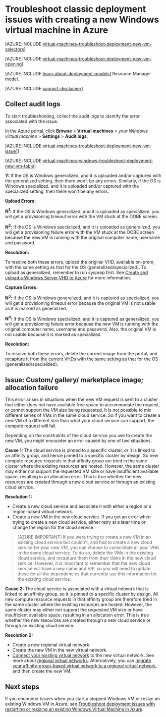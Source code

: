 <properties
   pageTitle="Troubleshoot Windows VM deployment-Classic | Microsoft Azure"
   description="Troubleshoot classic deployment issues when you create a new Windows virtual machine in Azure"
   services="virtual-machines-windows"
   documentationCenter=""
   authors="jiangchen79"
   manager="felixwu"
   editor=""
   tags="top-support-issue"/>

<tags
  ms.service="virtual-machines-windows"
  ms.workload="na"
  ms.tgt_pltfrm="vm-windows"
  ms.devlang="na"
  ms.topic="support-article"
  ms.date="05/06/2016"
  ms.author="cjiang"/>

# Troubleshoot classic deployment issues with creating a new Windows virtual machine in Azure

[AZURE.INCLUDE [virtual-machines-troubleshoot-deployment-new-vm-selectors](../../includes/virtual-machines-windows-troubleshoot-deployment-new-vm-selectors-include.md)]

[AZURE.INCLUDE [virtual-machines-troubleshoot-deployment-new-vm-opening](../../includes/virtual-machines-troubleshoot-deployment-new-vm-opening-include.md)]

[AZURE.INCLUDE [learn-about-deployment-models](../../includes/learn-about-deployment-models-classic-include.md)] Resource Manager model.

[AZURE.INCLUDE [support-disclaimer](../../includes/support-disclaimer.md)]

## Collect audit logs

To start troubleshooting, collect the audit logs to identify the error associated with the issue.

In the Azure portal, click **Browse** > **Virtual machines** > *your Windows virtual machine* > **Settings** > **Audit logs**.

[AZURE.INCLUDE [virtual-machines-troubleshoot-deployment-new-vm-issue1](../../includes/virtual-machines-troubleshoot-deployment-new-vm-issue1-include.md)]

[AZURE.INCLUDE [virtual-machines-windows-troubleshoot-deployment-new-vm-table](../../includes/virtual-machines-windows-troubleshoot-deployment-new-vm-table.md)]

**Y:** If the OS is Windows generalized, and it is uploaded and/or captured with the generalized setting, then there won’t be any errors. Similarly, if the OS is Windows specialized, and it is uploaded and/or captured with the specialized setting, then there won’t be any errors.

**Upload Errors:**

**N<sup>1</sup>:** If the OS is Windows generalized, and it is uploaded as specialized, you will get a provisioning timeout error with the VM stuck at the OOBE screen.

**N<sup>2</sup>:** If the OS is Windows specialized, and it is uploaded as generalized, you will get a provisioning failure error with the VM stuck at the OOBE screen because the new VM is running with the original computer name, username and password.

**Resolution:**

To resolve both these errors, upload the original VHD, available on-prem, with the same setting as that for the OS (generalized/specialized). To upload as generalized, remember to run sysprep first. See [Create and upload a Windows Server VHD to Azure](virtual-machines-windows-classic-createupload-vhd.md) for more information.

**Capture Errors:**

**N<sup>3</sup>:** If the OS is Windows generalized, and it is captured as specialized, you will get a provisioning timeout error because the original VM is not usable as it is marked as generalized.

**N<sup>4</sup>:** If the OS is Windows specialized, and it is captured as generalized, you will get a provisioning failure error because the new VM is running with the original computer name, username and password. Also, the original VM is not usable because it is marked as specialized.

**Resolution:**

To resolve both these errors, delete the current image from the portal, and [recapture it from the current VHDs](virtual-machines-windows-classic-capture-image.md) with the same setting as that for the OS (generalized/specialized).

## Issue: Custom/ gallery/ marketplace image; allocation failure
This error arises in situations when the new VM request is sent to a cluster that either does not have available free space to accommodate the request, or cannot support the VM size being requested. It is not possible to mix different series of VMs in the same cloud service. So if you want to create a new VM of a different size than what your cloud service can support, the compute request will fail.

Depending on the constraints of the cloud service you use to create the new VM, you might encounter an error caused by one of two situations.

**Cause 1:** The cloud service is pinned to a specific cluster, or it is linked to an affinity group, and hence pinned to a specific cluster by design. So new compute resource requests in that affinity group are tried in the same cluster where the existing resources are hosted. However, the same cluster may either not support the requested VM size or have insufficient available space, resulting in an allocation error. This is true whether the new resources are created through a new cloud service or through an existing cloud service.

**Resolution 1:**

- Create a new cloud service and associate it with either a region or a region-based virtual network.
- Create a new VM in the new cloud service.
  If you get an error when trying to create a new cloud service, either retry at a later time or change the region for the cloud service.

> [AZURE.IMPORTANT] If you were trying to create a new VM in an existing cloud service but couldn’t, and had to create a new cloud service for your new VM, you can choose to consolidate all your VMs in the same cloud service. To do so, delete the VMs in the existing cloud service, and recapture them from their disks in the new cloud service. However, it is important to remember that the new cloud service will have a new name and VIP, so you will need to update these for all the dependencies that currently use this information for the existing cloud service.

**Cause 2:** The cloud service is associated with a virtual network that is linked to an affinity group, so it is pinned to a specific cluster by design. All new compute resource requests in that affinity group are therefore tried in the same cluster where the existing resources are hosted. However, the same cluster may either not support the requested VM size or have insufficient available space, resulting in an allocation error. This is true whether the new resources are created through a new cloud service or through an existing cloud service.

**Resolution 2:**

- Create a new regional virtual network.
- Create the new VM in the new virtual network.
- [Connect your existing virtual network](https://azure.microsoft.com/blog/vnet-to-vnet-connecting-virtual-networks-in-azure-across-different-regions/) to the new virtual network. See more about [regional virtual networks](https://azure.microsoft.com/blog/2014/05/14/regional-virtual-networks/). Alternatively, you can [migrate your affinity-group-based virtual network to a regional virtual network](https://azure.microsoft.com/blog/2014/11/26/migrating-existing-services-to-regional-scope/), and then create the new VM.

## Next steps
If you encounter issues when you start a stopped Windows VM or resize an existing Windows VM in Azure, see [Troubleshoot deployment issues with restarting or resizing an existing Windows Virtual Machine in Azure](virtual-machines-windows-restart-resize-error-troubleshooting.md).
